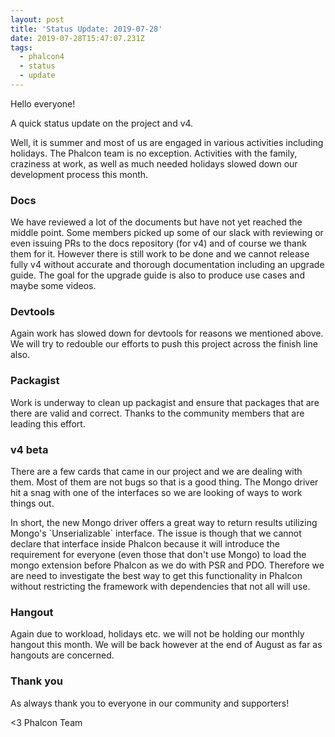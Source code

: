 ```yaml
---
layout: post
title: 'Status Update: 2019-07-28'
date: 2019-07-28T15:47:07.231Z
tags:
  - phalcon4
  - status
  - update
---
```

Hello everyone!

A quick status update on the project and v4.
<!--more-->
Well, it is summer and most of us are engaged in various activities including holidays. The Phalcon team is no exception. Activities with the family, craziness at work, as well as much needed holidays slowed down our development process this month.

### Docs

We have reviewed a lot of the documents but have not yet reached the middle point. Some members picked up some of our slack with reviewing or even issuing PRs to the docs repository (for v4) and of course we thank them for it. However there is still work to be done and we cannot release fully v4 without accurate and thorough documentation including an upgrade guide. The goal for the upgrade guide is also to produce use cases and maybe some videos.

### Devtools

Again work has slowed down for devtools for reasons we mentioned above. We will try to redouble our efforts to push this project across the finish line also.

### Packagist

Work is underway to clean up packagist and ensure that packages that are there are valid and correct. Thanks to the community members that are leading this effort.

### v4 beta

There are a few cards that came in our project and we are dealing with them. Most of them are not bugs so that is a good thing. The Mongo driver hit a snag with one of the interfaces so we are looking of ways to work things out. 

In short, the new Mongo driver offers a great way to return results utilizing Mongo's \`Unserializable\` interface. The issue is though that we cannot declare that interface inside Phalcon because it will introduce the requirement for everyone (even those that don't use Mongo) to load the mongo extension before Phalcon as we do with PSR and PDO. Therefore we are need to investigate the best way to get this functionality in Phalcon without restricting the framework with dependencies that not all will use.

### Hangout

Again due to workload, holidays etc. we will not be holding our monthly hangout this month. We will be back however at the end of August as far as hangouts are concerned.

### Thank you

As always thank you to everyone in our community and supporters! 



<3 Phalcon Team
